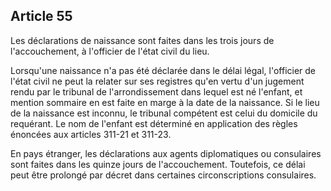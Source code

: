 Article 55
----
Les déclarations de naissance sont faites dans les trois jours de
l'accouchement, à l'officier de l'état civil du lieu.

Lorsqu'une naissance n'a pas été déclarée dans le délai légal, l'officier de
l'état civil ne peut la relater sur ses registres qu'en vertu d'un jugement
rendu par le tribunal de l'arrondissement dans lequel est né l'enfant, et
mention sommaire en est faite en marge à la date de la naissance. Si le lieu de
la naissance est inconnu, le tribunal compétent est celui du domicile du
requérant. Le nom de l'enfant est déterminé en application des règles énoncées
aux articles 311-21 et 311-23.

En pays étranger, les déclarations aux agents diplomatiques ou consulaires sont
faites dans les quinze jours de l'accouchement. Toutefois, ce délai peut être
prolongé par décret dans certaines circonscriptions consulaires.
